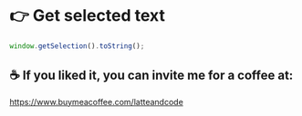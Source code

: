 # 👉 Get selected text

```js
window.getSelection().toString();
```

## ☕️ If you liked it, you can invite me for a coffee at:

https://www.buymeacoffee.com/latteandcode


